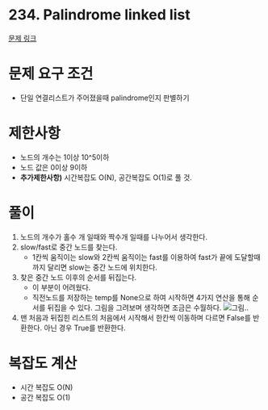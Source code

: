 # 234. Palindrome linked list
[문제 링크](https://leetcode.com/problems/palindrome-linked-list/)
# 문제 요구 조건 
- 단일 연결리스트가 주어졌을때 palindrome인지 판별하기 
# 제한사항 
- 노드의 개수는 1이상 10^5이하
- 노드 값은 0이상 9이하
- **추가제한사항)** 시간복잡도 O(N), 공간복잡도 O(1)로 풀 것. 
# 풀이 
1. 노드의 개수가 홀수 개 일때와 짝수개 일때를 나누어서 생각한다. 
2. slow/fast로 중간 노드를 찾는다.
    - 1칸씩 움직이는 slow와 2칸씩 움직이는 fast를 이용하여 fast가 끝에 도달할때까지 달리면 slow는 중간 노드에 위치한다. 
3. 찾은 중간 노드 이후의 순서를 뒤집는다. 
    - 이 부분이 어려웠다. 
    - 직전노드를 저장하는 temp를 None으로 하여 시작하면 4가지 연산을 통해 순서를 뒤집을 수 있다. 그림을 그려보며 생각하면 조금은 수월하다. 
    ![그림..](https://user-images.githubusercontent.com/82917798/146346432-85c46a61-61c9-4d4c-90a5-eb0cbb46f969.jpeg)
4. 맨 처음과 뒤집힌 리스트의 처음에서 시작해서 한칸씩 이동하며 다르면 False를 반환한다. 아닌 경우 True를 반환한다. 
# 복잡도 계산 
- 시간 복잡도 O(N)
- 공간 복잡도 O(1)